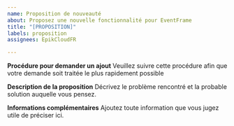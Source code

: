 ```yaml
---
name: Proposition de nouveauté
about: Proposez une nouvelle fonctionnalité pour EventFrame
title: "[PROPOSITION]"
labels: proposition
assignees: EpikCloudFR

---
```


**Procédure pour demander un ajout**
Veuillez suivre cette procédure afin que votre demande soit traitée le plus rapidement possible

**Description de la proposition**
Décrivez le problème rencontré et la probable solution auquelle vous pensez.

**Informations complémentaires**
Ajoutez toute information que vous jugez utile de préciser ici.
